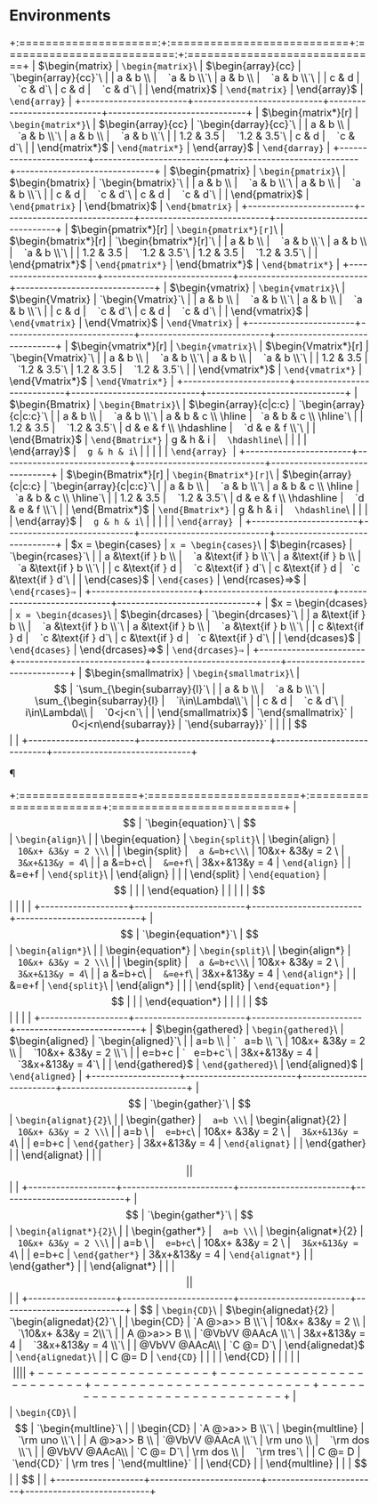 <!DOCTYPE html>
<html lang="en">
<head>
  <meta charset="utf-8">
  <meta name="viewport" content="initial-scale=1">
  <title>Environment Tests</title>
  <link rel="stylesheet" href="../docs/docStyles.css">
  <link rel="stylesheet" type="text/css" href="../assets/Temml-Latin-Modern.css">
  <script src="./temmlPostProcess.js"></script>
  <style>
    body{font-size: 18px}
    table tr > td:nth-of-type(2),
    table tr > td:nth-of-type(5) { font-size: 8pt; font-family: Consolas, "Courier New", Courier, monospace; }
    table tr > td:nth-of-type(4) { text-align: center; }
  </style>
</head>

<body>

## Environments

+:=====================:+:===========================+:==========================:+:=============================+
| $\begin{matrix}       | `\begin{matrix}`\          | $\begin{array}{cc}         | `\begin{array}{cc}`\         |
|  a & b \\             |    `a & b \\`\             | a & b \\                   |    `a & b \\`\               |
|  c & d                |    `c & d`\                | c & d                      |    `c & d`\                  |
|  \end{matrix}$        | `\end{matrix}`             | \end{array}$               | `\end{array}`                |
+-----------------------+----------------------------+----------------------------+------------------------------+
| $\begin{matrix*}[r]   | `\begin{matrix*}`\         | $\begin{array}{cc}         | `\begin{darray}{cc}`\        |
|  a & b \\             |    `a & b \\`\             | a & b \\                   |    `a & b \\`\               |
|  1.2 & 3.5            |    `1.2 & 3.5`\            | c & d                      |    `c & d`\                  |
|  \end{matrix*}$       | `\end{matrix*}`            | \end{array}$               | `\end{darray}`               |
+-----------------------+----------------------------+----------------------------+------------------------------+
| $\begin{pmatrix}      | `\begin{pmatrix}`\         | $\begin{bmatrix}           | `\begin{bmatrix}`\           |
| a & b \\              |    `a & b \\`\             | a & b \\                   |    `a & b \\`\               |
| c & d                 |    `c & d`\                | c & d                      |    `c & d`\                  |
| \end{pmatrix}$        | `\end{pmatrix}`            | \end{bmatrix}$             | `\end{bmatrix}`              |
+-----------------------+----------------------------+----------------------------+------------------------------+
| $\begin{pmatrix*}[r]  | `\begin{pmatrix*}[r]`\     | $\begin{bmatrix*}[r]       | `\begin{bmatrix*}[r]`\       |
| a & b \\              |    `a & b \\`\             | a & b \\                   |    `a & b \\`\               |
| 1.2 & 3.5             |    `1.2 & 3.5`\            | 1.2 & 3.5                  |    `1.2 & 3.5`\              |
| \end{pmatrix*}$       | `\end{pmatrix*}`           | \end{bmatrix*}$            | `\end{bmatrix*}`             |
+-----------------------+----------------------------+----------------------------+------------------------------+
| $\begin{vmatrix}      | `\begin{vmatrix}`\         | $\begin{Vmatrix}           | `\begin{Vmatrix}`\           |
|    a & b \\           |    `a & b \\`\             | a & b \\                   |    `a & b \\`\               |
|    c & d              |    `c & d`\                | c & d                      |    `c & d`\                  |
| \end{vmatrix}$        | `\end{vmatrix}`            | \end{Vmatrix}$             | `\end{Vmatrix}`              |
+-----------------------+----------------------------+----------------------------+------------------------------+
| $\begin{vmatrix*}[r]  | `\begin{vmatrix}`\         | $\begin{Vmatrix*}[r]       | `\begin{Vmatrix}`\           |
|    a & b \\           |    `a & b \\`\             | a & b \\                   |    `a & b \\`\               |
|    1.2 & 3.5          |    `1.2 & 3.5`\            | 1.2 & 3.5                  |    `1.2 & 3.5`\              |
| \end{vmatrix*}$       | `\end{vmatrix*}`           | \end{Vmatrix*}$            | `\end{Vmatrix*}`             |
+-----------------------+----------------------------+----------------------------+------------------------------+
| $\begin{Bmatrix}      | `\begin{Bmatrix}`\         | $\begin{array}{c|c:c}      | `\begin{array}{c|c:c}`\      |
|  a & b \\             |    `a & b \\`\             | a & b & c \\ \hline        |    `a & b & c \\ \hline`\    |
|  1.2 & 3.5            |    `1.2 & 3.5`\            | d & e & f \\ \hdashline    |    `d & e & f \\`\           |
| \end{Bmatrix}$        | `\end{Bmatrix*}`           | g & h & i                  |    `\hdashline`\             |
|                       |                            | \end{array}$               |    `g & h & i`\              |
|                       |                            |                            | `\end{array}`                |
+-----------------------+----------------------------+----------------------------+------------------------------+
| $\begin{Bmatrix*}[r]  | `\begin{Bmatrix*}[r]`\     | $\begin{array}{c|c:c}      | `\begin{array}{c|c:c}`\      |
|  a & b \\             |    `a & b \\`\             | a & b & c \\ \hline        |    `a & b & c \\ \hline`\    |
|  1.2 & 3.5            |    `1.2 & 3.5`\            | d & e & f \\ \hdashline    |    `d & e & f \\`\           |
| \end{Bmatrix*}$       | `\end{Bmatrix*}`           | g & h & i                  |    `\hdashline`\             |
|                       |                            | \end{array}$               |    `g & h & i`\              |
|                       |                            |                            | `\end{array}`                |
+-----------------------+----------------------------+----------------------------+------------------------------+
| $x = \begin{cases}    | `x = \begin{cases}`\       | $\begin{rcases}            | `\begin{rcases}`\            |
| a &\text{if } b \\    |    `a &\text{if } b \\`\   | a &\text{if } b \\         |    `a &\text{if } b  \\`\    |
| c &\text{if } d       |    `c &\text{if } d`\      | c &\text{if } d            |   `c &\text{if } d`\         |
| \end{cases}$          | `\end{cases}`              | \end{rcases}⇒$             | `\end{rcases}⇒`              |
+-----------------------+----------------------------+----------------------------+------------------------------+
| $x = \begin{dcases}   | `x = \begin{dcases}`\      | $\begin{drcases}           | `\begin{drcases}`\           |
| a &\text{if } b \\    |    `a &\text{if } b \\`\   | a &\text{if } b \\         |    `a &\text{if } b  \\`\    |
| c &\text{if } d       |    `c &\text{if } d`\      | c &\text{if } d            |   `c &\text{if } d`\         |
| \end{dcases}$         | `\end{dcases}`             | \end{drcases}⇒$            | `\end{drcases}⇒`             |
+-----------------------+----------------------------+----------------------------+------------------------------+
| $\begin{smallmatrix}  | `\begin{smallmatrix}`\     | $$                         | `\sum_{\begin{subarray}{l}`\ |
|  a & b \\             |    `a & b \\`\             | \sum_{\begin{subarray}{l}  |    `i\in\Lambda\\`\          |
|  c & d                |    `c & d`\                | i\in\Lambda\\              |    `0<j<n`\                  |
| \end{smallmatrix}$    | `\end{smallmatrix}`        |  0<j<n\end{subarray}}      | `\end{subarray}}`            |
|                       |                            | $$                         |                              |
+-----------------------+----------------------------+----------------------------+------------------------------+

¶

+:==================+:=======================+:=======================+:==========================+
| $$                | `\begin{equation}`\    | $$                     | `\begin{align}`\          |
| \begin{equation}  | `\begin{split}`\       | \begin{align}          |    `10&x+ &3&y = 2 \\`\   |
| \begin{split}     |    `a &=b+c\\`\        |    10&x+ &3&y = 2 \\   |    `3&x+&13&y = 4`\       |
|   a &=b+c\\       |    `&=e+f`\            |    3&x+&13&y = 4       | `\end{align}`             |
|   &=e+f           | `\end{split}`\         | \end{align}            |                           |
| \end{split}       | `\end{equation}`       | $$                     |                           |
| \end{equation}    |                        |                        |                           |
| $$                |                        |                        |                           |
+-------------------+------------------------+------------------------+---------------------------+
| $$                | `\begin{equation*}`\   | $$                     | `\begin{align*}`\         |
| \begin{equation*} | `\begin{split}`\       | \begin{align*}         |    `10&x+ &3&y = 2 \\`\   |
| \begin{split}     |    `a &=b+c\\`\        |    10&x+ &3&y = 2 \\   |    `3&x+&13&y = 4`\       |
|   a &=b+c\\       |    `&=e+f`\            |    3&x+&13&y = 4       | `\end{align*}`            |
|   &=e+f           | `\end{split}`\         | \end{align*}           |                           |
| \end{split}       | `\end{equation*}`      | $$                     |                           |
| \end{equation*}   |                        |                        |                           |
| $$                |                        |                        |                           |
+-------------------+------------------------+------------------------+---------------------------+
| $\begin{gathered} | `\begin{gathered}`\    | $\begin{aligned}       | `\begin{aligned}`\        |
|    a=b \\         | `   a=b \\   `\        |    10&x+ &3&y = 2 \\   |    `10&x+ &3&y = 2 \\`\   |
|    e=b+c          | `   e=b+c`\            |    3&x+&13&y = 4       |    `3&x+&13&y = 4`\       |
| \end{gathered}$   | `\end{gathered}`\      | \end{aligned}$         | `\end{aligned}`           |
+-------------------+------------------------+------------------------+---------------------------+
| $$                | `\begin{gather}`\      | $$                     | `\begin{alignat}{2}`\     |
| \begin{gather}    |    `a=b \\`\           | \begin{alignat}{2}     |    `10&x+ &3&y = 2 \\`\   |
|    a=b \\         |    `e=b+c`\            |  10&x+ &3&y = 2 \\     |    `3&x+&13&y = 4`\       |
|    e=b+c          | `\end{gather}`         |  3&x+&13&y = 4         | `\end{alignat}`           |
| \end{gather}      |                        | \end{alignat}          |                           |
| $$                |                        | $$                     |                           |
+-------------------+------------------------+------------------------+---------------------------+
| $$                | `\begin{gather*}`\     | $$                     | `\begin{alignat*}{2}`\    |
| \begin{gather*}   |    `a=b \\`\           | \begin{alignat*}{2}    |    `10&x+ &3&y = 2 \\`\   |
|    a=b \\         |    `e=b+c`\            |  10&x+ &3&y = 2 \\     |    `3&x+&13&y = 4`\       |
|    e=b+c          | `\end{gather*}`        |  3&x+&13&y = 4         | `\end{alignat*}`          |
| \end{gather*}     |                        | \end{alignat*}         |                           |
| $$                |                        | $$                     |                           |
+-------------------+------------------------+------------------------+---------------------------+
| $$                | `\begin{CD}`\          | $\begin{alignedat}{2}  | `\begin{alignedat}{2}`\   |
| \begin{CD}        |   `A  @>a>>  B  \\`\   |   10&x+ &3&y = 2 \\    |    `\10&x+ &3&y = 2\\`\   |
|   A @>a>> B \\    | `@VbVV    @AAcA \\`\   |   3&x+&13&y = 4        |    `3&x+&13&y = 4 \\`\    |
| @VbVV @AAcA\\     |   `C  @=   D`\         | \end{alignedat}$       | `\end{alignedat}`\        |
|   C @= D          | `\end{CD}`             |                        |                           |
| \end{CD}          |                        |                        |                           |
| $$                |                        |                        |                           |
+-------------------+------------------------+------------------------+---------------------------+
| $$                | `\begin{CD}`\          | $$                     | `\begin{multline}`\       |
| \begin{CD}        |   `A  @>a>>  B  \\`\   | \begin{multline}       |    `\rm uno \\`\          |
|   A @>a>> B \\    | `@VbVV    @AAcA \\`\   |    \rm uno \\          |    `\rm dos \\`\          |
| @VbVV @AAcA\\     |   `C  @=   D`\         |    \rm dos \\          |    `\rm tres`\            |
|   C @= D          | `\end{CD}`             |    \rm tres            | `\end{multline}`          |
| \end{CD}          |                        | \end{multline}         |                           |
| $$                |                        | $$                     |                           |
+-------------------+------------------------+------------------------+---------------------------+


</body>
</html>
